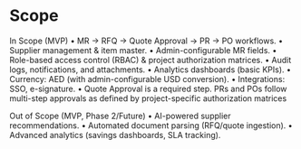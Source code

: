 # Scope

In Scope (MVP)
	•	MR → RFQ → Quote Approval → PR → PO workflows.
	•	Supplier management & item master.
	•	Admin-configurable MR fields.
	•	Role-based access control (RBAC) & project authorization matrices.
	•	Audit logs, notifications, and attachments.
	•	Analytics dashboards (basic KPIs).
	•	Currency: AED (with admin-configurable USD conversion).
	•	Integrations: SSO, e-signature.
    •   Quote Approval is a required step. PRs and POs follow multi-step approvals as defined by project-specific authorization matrices

Out of Scope (MVP, Phase 2/Future)
	•	AI-powered supplier recommendations.
	•	Automated document parsing (RFQ/quote ingestion).
	•	Advanced analytics (savings dashboards, SLA tracking).
